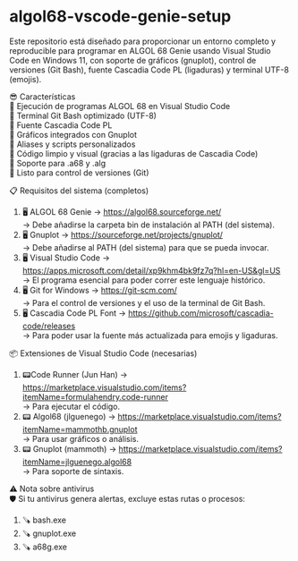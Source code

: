 # algol68-vscode-genie-setup
Este repositorio está diseñado para proporcionar un entorno completo y reproducible para programar en ALGOL 68 Genie usando Visual Studio Code en Windows 11, con soporte de gráficos (gnuplot), control de versiones (Git Bash), fuente Cascadia Code PL (ligaduras) y terminal UTF-8 (emojis).

😎 Características              
🎯 Ejecución de programas ALGOL 68 en Visual Studio Code           
🎯 Terminal Git Bash optimizado (UTF-8)           
🎯 Fuente Cascadia Code PL                
🎯 Gráficos integrados con Gnuplot        
🎯 Aliases y scripts personalizados           
🎯 Código limpio y visual (gracias a las ligaduras de Cascadia Code)           
🎯 Soporte para .a68 y .alg             
🎯 Listo para control de versiones (Git)              

📋 Requisitos del sistema (completos)
1.	🖥️ ALGOL 68 Genie
→ https://algol68.sourceforge.net/                     
→ Debe añadirse la carpeta bin de instalación al PATH (del sistema).
3.	🖥️ Gnuplot
→ https://sourceforge.net/projects/gnuplot/              
→ Debe añadirse al PATH (del sistema) para que se pueda invocar.
4.	🖥️ Visual Studio Code
→ https://apps.microsoft.com/detail/xp9khm4bk9fz7q?hl=en-US&gl=US    
→ El programa esencial para poder correr este lenguaje histórico.
6.	🖥️ Git for Windows
→ https://git-scm.com/                                           
→ Para el control de versiones y el uso de la terminal de Git Bash.
7.	🖥️ Cascadia Code PL Font
→ https://github.com/microsoft/cascadia-code/releases             
→ Para poder usar la fuente más actualizada para emojis y ligaduras.

📦 Extensiones de Visual Studio Code (necesarias)
1.	📟Code Runner (Jun Han)
→ https://marketplace.visualstudio.com/items?itemName=formulahendry.code-runner  
→ Para ejecutar el código.
2.	📟  Algol68 (jlguenego)
→ https://marketplace.visualstudio.com/items?itemName=mammothb.gnuplot  
→ Para usar gráficos o análisis.
3.	📟 Gnuplot (mammoth)
→ https://marketplace.visualstudio.com/items?itemName=jlguenego.algol68   
→ Para soporte de sintaxis.

⚠️ Nota sobre antivirus          
🛡️ Si tu antivirus genera alertas, excluye estas rutas o procesos:
1. 🪚 bash.exe
2. 🪚 gnuplot.exe
3. 🪚 a68g.exe
